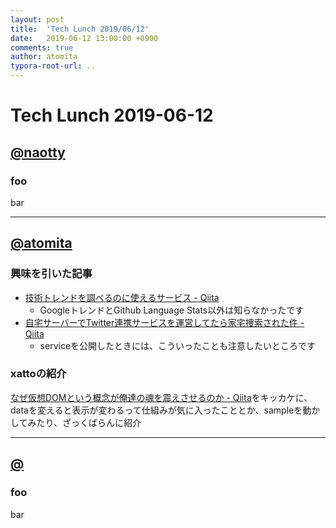 ```yaml
---
layout: post
title:  'Tech Lunch 2019/06/12'
date:   2019-06-12 13:00:00 +0900
comments: true
author: atomita
typora-root-url: ..
---
```


# Tech Lunch 2019-06-12

## [@naotty](https://github.com/naotty)

### foo

bar

----

## [@atomita](https://github.com/atomita)

### 興味を引いた記事

- [技術トレンドを調べるのに使えるサービス - Qiita](https://qiita.com/tag1216/items/da1b078270c0cb6c07df)
    - GoogleトレンドとGithub Language Stats以外は知らなかったです
- [自宅サーバーでTwitter連携サービスを運営してたら家宅捜索された件 - Qiita](https://qiita.com/204504bySE/items/1ffc94d1866d96da4793)
    - serviceを公開したときには、こういったことも注意したいところです

### xattoの紹介

[なぜ仮想DOMという概念が俺達の魂を震えさせるのか - Qiita](https://qiita.com/mizchi/items/4d25bc26def1719d52e6)をキッカケに、dataを変えると表示が変わるって仕組みが気に入ったこととか、sampleを動かしてみたり、ざっくばらんに紹介

----

## [@](https://github.com/)

### foo

bar
